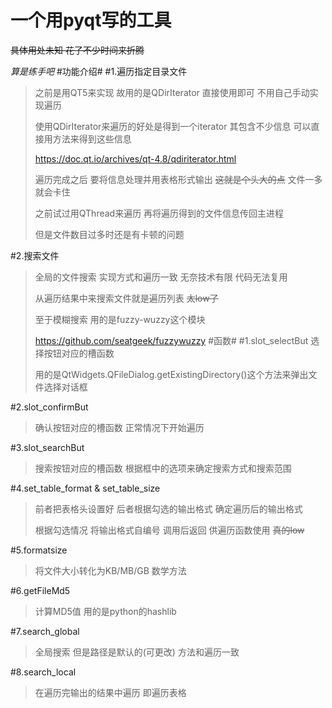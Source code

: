 一个用pyqt写的工具
=========
~~具体用处未知 花了不少时间来折腾~~

*算是练手吧*
#功能介绍#
#1.遍历指定目录文件
>之前是用QT5来实现 故用的是QDirIterator 直接使用即可 不用自己手动实现遍历
>
>使用QDirIterator来遍历的好处是得到一个iterator 其包含不少信息 可以直接用方法来得到这些信息
>
><https://doc.qt.io/archives/qt-4.8/qdiriterator.html>
>
>遍历完成之后 要将信息处理并用表格形式输出 ~~这就是个头大的点~~ 文件一多就会卡住
>
>之前试过用QThread来遍历 再将遍历得到的文件信息传回主进程
>
> 但是文件数目过多时还是有卡顿的问题

#2.搜索文件
>全局的文件搜索 实现方式和遍历一致 无奈技术有限 代码无法复用
>
>从遍历结果中来搜索文件就是遍历列表 ~~太low了~~
>
>至于模糊搜索 用的是fuzzy-wuzzy这个模块
>
><https://github.com/seatgeek/fuzzywuzzy>
#函数#
#1.slot_selectBut
>选择按钮对应的槽函数
>
>用的是QtWidgets.QFileDialog.getExistingDirectory()这个方法来弹出文件选择对话框

#2.slot_confirmBut
>确认按钮对应的槽函数 正常情况下开始遍历

#3.slot_searchBut
>搜索按钮对应的槽函数 根据框中的选项来确定搜索方式和搜索范围

#4.set_table_format & set_table_size
>前者把表格头设置好 后者根据勾选的输出格式 确定遍历后的输出格式
>
>根据勾选情况 将输出格式自编号 调用后返回 供遍历函数使用 ~~真的low~~

#5.formatsize
>将文件大小转化为KB/MB/GB 数学方法

#6.getFileMd5
>计算MD5值 用的是python的hashlib

#7.search_global
>全局搜索 但是路径是默认的(可更改) 方法和遍历一致

#8.search_local
>在遍历完输出的结果中遍历 即遍历表格






